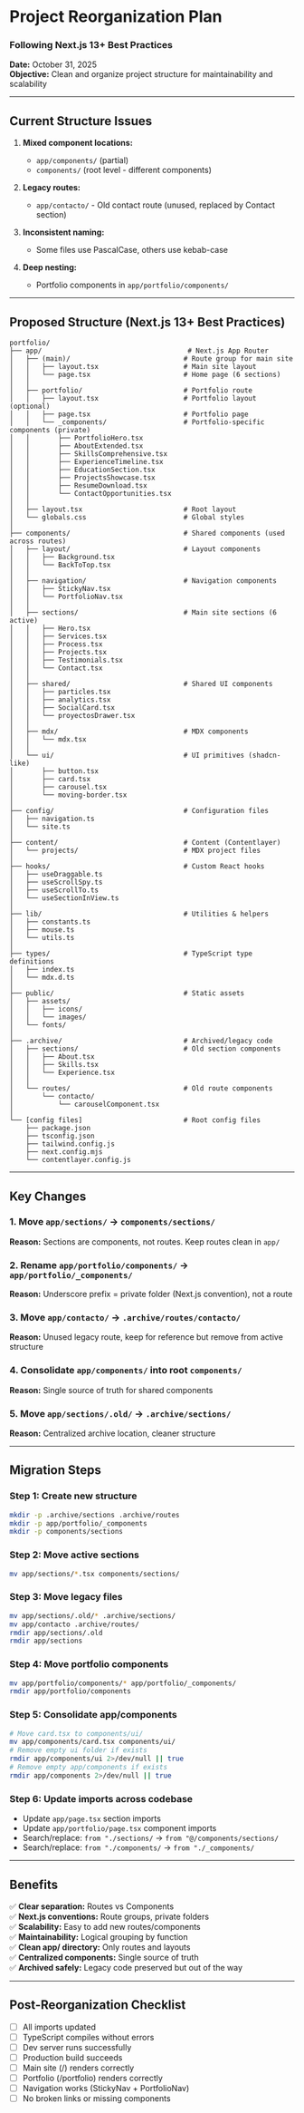 # Project Reorganization Plan

### Following Next.js 13+ Best Practices

**Date:** October 31, 2025  
**Objective:** Clean and organize project structure for maintainability and scalability

---

## Current Structure Issues

1. **Mixed component locations:**
   - `app/components/` (partial)
   - `components/` (root level - different components)
2. **Legacy routes:**

   - `app/contacto/` - Old contact route (unused, replaced by Contact section)

3. **Inconsistent naming:**

   - Some files use PascalCase, others use kebab-case

4. **Deep nesting:**
   - Portfolio components in `app/portfolio/components/`

---

## Proposed Structure (Next.js 13+ Best Practices)

```
portfolio/
├── app/                                    # Next.js App Router
│   ├── (main)/                            # Route group for main site
│   │   ├── layout.tsx                     # Main site layout
│   │   └── page.tsx                       # Home page (6 sections)
│   │
│   ├── portfolio/                         # Portfolio route
│   │   ├── layout.tsx                     # Portfolio layout (optional)
│   │   ├── page.tsx                       # Portfolio page
│   │   └── _components/                   # Portfolio-specific components (private)
│   │       ├── PortfolioHero.tsx
│   │       ├── AboutExtended.tsx
│   │       ├── SkillsComprehensive.tsx
│   │       ├── ExperienceTimeline.tsx
│   │       ├── EducationSection.tsx
│   │       ├── ProjectsShowcase.tsx
│   │       ├── ResumeDownload.tsx
│   │       └── ContactOpportunities.tsx
│   │
│   ├── layout.tsx                         # Root layout
│   └── globals.css                        # Global styles
│
├── components/                            # Shared components (used across routes)
│   ├── layout/                            # Layout components
│   │   ├── Background.tsx
│   │   └── BackToTop.tsx
│   │
│   ├── navigation/                        # Navigation components
│   │   ├── StickyNav.tsx
│   │   └── PortfolioNav.tsx
│   │
│   ├── sections/                          # Main site sections (6 active)
│   │   ├── Hero.tsx
│   │   ├── Services.tsx
│   │   ├── Process.tsx
│   │   ├── Projects.tsx
│   │   ├── Testimonials.tsx
│   │   └── Contact.tsx
│   │
│   ├── shared/                            # Shared UI components
│   │   ├── particles.tsx
│   │   ├── analytics.tsx
│   │   ├── SocialCard.tsx
│   │   └── proyectosDrawer.tsx
│   │
│   ├── mdx/                               # MDX components
│   │   └── mdx.tsx
│   │
│   └── ui/                                # UI primitives (shadcn-like)
│       ├── button.tsx
│       ├── card.tsx
│       ├── carousel.tsx
│       └── moving-border.tsx
│
├── config/                                # Configuration files
│   ├── navigation.ts
│   └── site.ts
│
├── content/                               # Content (Contentlayer)
│   └── projects/                          # MDX project files
│
├── hooks/                                 # Custom React hooks
│   ├── useDraggable.ts
│   ├── useScrollSpy.ts
│   ├── useScrollTo.ts
│   └── useSectionInView.ts
│
├── lib/                                   # Utilities & helpers
│   ├── constants.ts
│   ├── mouse.ts
│   └── utils.ts
│
├── types/                                 # TypeScript type definitions
│   ├── index.ts
│   └── mdx.d.ts
│
├── public/                                # Static assets
│   ├── assets/
│   │   ├── icons/
│   │   └── images/
│   └── fonts/
│
├── .archive/                              # Archived/legacy code
│   ├── sections/                          # Old section components
│   │   ├── About.tsx
│   │   ├── Skills.tsx
│   │   └── Experience.tsx
│   │
│   └── routes/                            # Old route components
│       └── contacto/
│           └── carouselComponent.tsx
│
└── [config files]                         # Root config files
    ├── package.json
    ├── tsconfig.json
    ├── tailwind.config.js
    ├── next.config.mjs
    └── contentlayer.config.js
```

---

## Key Changes

### 1. Move `app/sections/` → `components/sections/`

**Reason:** Sections are components, not routes. Keep routes clean in `app/`

### 2. Rename `app/portfolio/components/` → `app/portfolio/_components/`

**Reason:** Underscore prefix = private folder (Next.js convention), not a route

### 3. Move `app/contacto/` → `.archive/routes/contacto/`

**Reason:** Unused legacy route, keep for reference but remove from active structure

### 4. Consolidate `app/components/` into root `components/`

**Reason:** Single source of truth for shared components

### 5. Move `app/sections/.old/` → `.archive/sections/`

**Reason:** Centralized archive location, cleaner structure

---

## Migration Steps

### Step 1: Create new structure

```bash
mkdir -p .archive/sections .archive/routes
mkdir -p app/portfolio/_components
mkdir -p components/sections
```

### Step 2: Move active sections

```bash
mv app/sections/*.tsx components/sections/
```

### Step 3: Move legacy files

```bash
mv app/sections/.old/* .archive/sections/
mv app/contacto .archive/routes/
rmdir app/sections/.old
rmdir app/sections
```

### Step 4: Move portfolio components

```bash
mv app/portfolio/components/* app/portfolio/_components/
rmdir app/portfolio/components
```

### Step 5: Consolidate app/components

```bash
# Move card.tsx to components/ui/
mv app/components/card.tsx components/ui/
# Remove empty ui folder if exists
rmdir app/components/ui 2>/dev/null || true
# Remove empty app/components if exists
rmdir app/components 2>/dev/null || true
```

### Step 6: Update imports across codebase

- Update `app/page.tsx` section imports
- Update `app/portfolio/page.tsx` component imports
- Search/replace: `from "./sections/` → `from "@/components/sections/`
- Search/replace: `from "./components/` → `from "./_components/`

---

## Benefits

✅ **Clear separation:** Routes vs Components  
✅ **Next.js conventions:** Route groups, private folders  
✅ **Scalability:** Easy to add new routes/components  
✅ **Maintainability:** Logical grouping by function  
✅ **Clean app/ directory:** Only routes and layouts  
✅ **Centralized components:** Single source of truth  
✅ **Archived safely:** Legacy code preserved but out of the way

---

## Post-Reorganization Checklist

- [ ] All imports updated
- [ ] TypeScript compiles without errors
- [ ] Dev server runs successfully
- [ ] Production build succeeds
- [ ] Main site (/) renders correctly
- [ ] Portfolio (/portfolio) renders correctly
- [ ] Navigation works (StickyNav + PortfolioNav)
- [ ] No broken links or missing components
